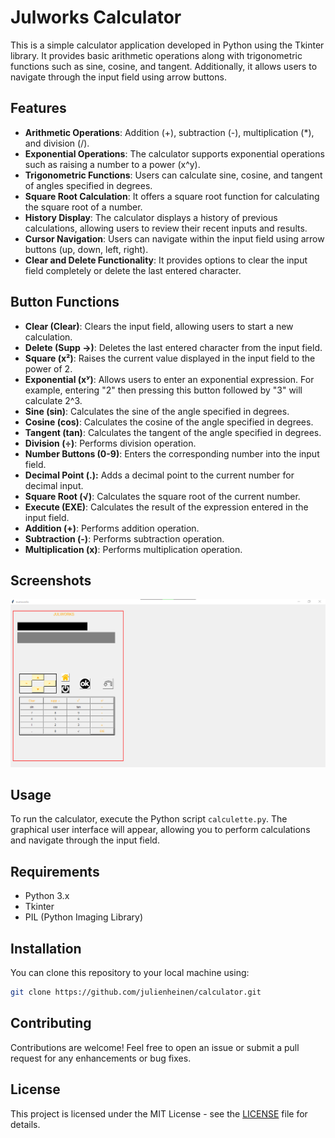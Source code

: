 # Julworks Calculator

This is a simple calculator application developed in Python using the Tkinter library. It provides basic arithmetic operations along with trigonometric functions such as sine, cosine, and tangent. Additionally, it allows users to navigate through the input field using arrow buttons.

## Features

- **Arithmetic Operations**: Addition (+), subtraction (-), multiplication (*), and division (/).
- **Exponential Operations**: The calculator supports exponential operations such as raising a number to a power (x^y).
- **Trigonometric Functions**: Users can calculate sine, cosine, and tangent of angles specified in degrees.
- **Square Root Calculation**: It offers a square root function for calculating the square root of a number.
- **History Display**: The calculator displays a history of previous calculations, allowing users to review their recent inputs and results.
- **Cursor Navigation**: Users can navigate within the input field using arrow buttons (up, down, left, right).
- **Clear and Delete Functionality**: It provides options to clear the input field completely or delete the last entered character.

## Button Functions

- **Clear (Clear)**: Clears the input field, allowing users to start a new calculation.
- **Delete (Supp →)**: Deletes the last entered character from the input field.
- **Square (x²)**: Raises the current value displayed in the input field to the power of 2.
- **Exponential (xʸ)**: Allows users to enter an exponential expression. For example, entering "2" then pressing this button followed by "3" will calculate 2^3.
- **Sine (sin)**: Calculates the sine of the angle specified in degrees.
- **Cosine (cos)**: Calculates the cosine of the angle specified in degrees.
- **Tangent (tan)**: Calculates the tangent of the angle specified in degrees.
- **Division (÷)**: Performs division operation.
- **Number Buttons (0-9)**: Enters the corresponding number into the input field.
- **Decimal Point (.):** Adds a decimal point to the current number for decimal input.
- **Square Root (√)**: Calculates the square root of the current number.
- **Execute (EXE)**: Calculates the result of the expression entered in the input field.
- **Addition (+)**: Performs addition operation.
- **Subtraction (-)**: Performs subtraction operation.
- **Multiplication (x)**: Performs multiplication operation.

## Screenshots

![Calculator](capture.png)

## Usage

To run the calculator, execute the Python script `calculette.py`. The graphical user interface will appear, allowing you to perform calculations and navigate through the input field.

## Requirements

- Python 3.x
- Tkinter
- PIL (Python Imaging Library)

## Installation

You can clone this repository to your local machine using:

```bash
git clone https://github.com/julienheinen/calculator.git
```

## Contributing

Contributions are welcome! Feel free to open an issue or submit a pull request for any enhancements or bug fixes.

## License

This project is licensed under the MIT License - see the [LICENSE](LICENSE) file for details.